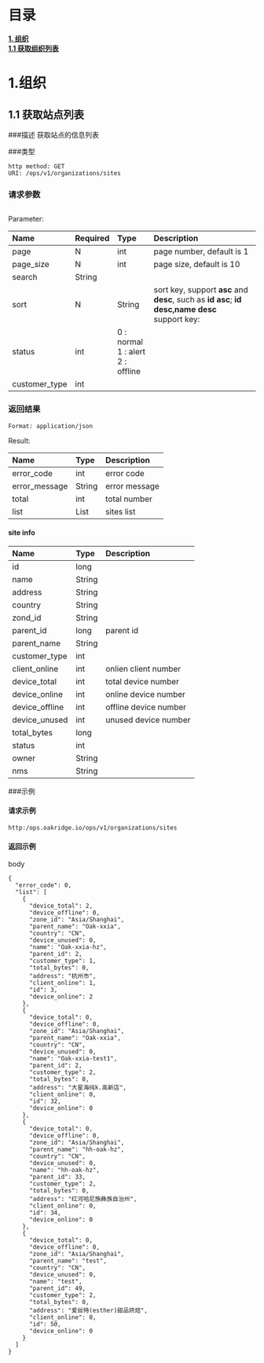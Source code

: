 # 目录
[**1. 组织**](#organization)<br>
[**1.1 获取组织列表**](#organization-list)<br>

# <a name="organization"></a>1.组织

## <a name="organization-list"></a>1.1 获取站点列表

###描述
获取站点的信息列表

###类型
```
http method: GET
URI: /ops/v1/organizations/sites
```

### 请求参数
```
```
Parameter:

|Name|Required|Type|Description|
|:---|:-------|:---|:----------|
|page|N|int|page number, default is 1|
|page_size|N|int|page size, default is 10|
|search|String||
|sort|N|String|sort key, support **asc** and **desc**, such as **id asc**;  **id desc,name desc**<br>support key:|
|status|int|0 : normal<br>1 : alert<br>2 : offline|
|customer_type|int||



### 返回结果
```
Format: application/json
```
Result:

|Name|Type|Description|
|:---|:---|:----------|
|error_code|int|error code|
|error_message|String|error message|
|total|int|total number|
|list|List|sites list|

#### site info

|Name|Type|Description|
|:---|:---|:----------|
|id|long||
|name|String||
|address|String||
|country|String||
|zond_id|String||
|parent_id|long|parent id|
|parent_name|String||
|customer_type|int||
|client_online|int|onlien client number|
|device_total|int|total device number|
|device_online|int|online device number|
|device_offline|int|offline device number|
|device_unused|int|unused device number|
|total_bytes|long||
|status|int||
|owner|String||
|nms|String||



###示例

#### 请求示例

```
http:/ops.oakridge.io/ops/v1/organizations/sites
```

#### 返回示例
body

```
{
  "error_code": 0,
  "list": [
    {
      "device_total": 2,
      "device_offline": 0,
      "zone_id": "Asia/Shanghai",
      "parent_name": "Oak-xxia",
      "country": "CN",
      "device_unused": 0,
      "name": "Oak-xxia-hz",
      "parent_id": 2,
      "customer_type": 1,
      "total_bytes": 0,
      "address": "杭州市",
      "client_online": 1,
      "id": 3,
      "device_online": 2
    },
    {
      "device_total": 0,
      "device_offline": 0,
      "zone_id": "Asia/Shanghai",
      "parent_name": "Oak-xxia",
      "country": "CN",
      "device_unused": 0,
      "name": "Oak-xxia-test1",
      "parent_id": 2,
      "customer_type": 2,
      "total_bytes": 0,
      "address": "大星海纯k.高新店",
      "client_online": 0,
      "id": 32,
      "device_online": 0
    },
    {
      "device_total": 0,
      "device_offline": 0,
      "zone_id": "Asia/Shanghai",
      "parent_name": "hh-oak-hz",
      "country": "CN",
      "device_unused": 0,
      "name": "hh-oak-hz",
      "parent_id": 33,
      "customer_type": 2,
      "total_bytes": 0,
      "address": "红河哈尼族彝族自治州",
      "client_online": 0,
      "id": 34,
      "device_online": 0
    },
    {
      "device_total": 0,
      "device_offline": 0,
      "zone_id": "Asia/Shanghai",
      "parent_name": "test",
      "country": "CN",
      "device_unused": 0,
      "name": "test",
      "parent_id": 49,
      "customer_type": 2,
      "total_bytes": 0,
      "address": "爱丝特(esther)甜品烘焙",
      "client_online": 0,
      "id": 50,
      "device_online": 0
    }
  ]
}
```